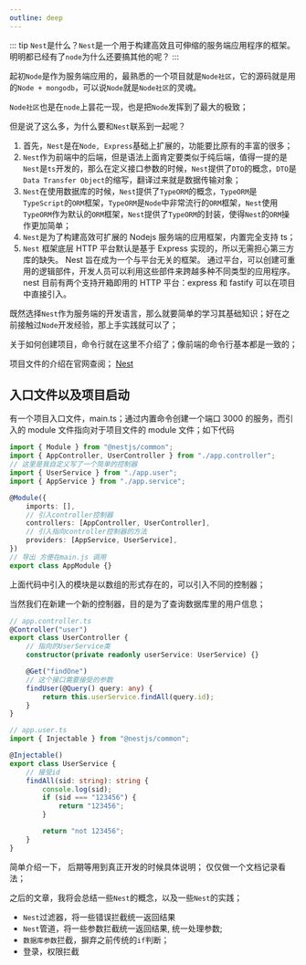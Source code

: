 ```yaml
---
outline: deep
---
```


::: tip
`Nest`是什么？`Nest`是一个用于构建高效且可伸缩的服务端应用程序的框架。明明都已经有了`node`为什么还要搞其他的呢？
:::

起初`Node`是作为服务端应用的，最熟悉的一个项目就是`Node社区`，它的源码就是用的`Node + mongodb`，可以说`Node`就是`Node社区`的灵魂。

`Node社区`也是在`node`上昙花一现，也是把`Node`发挥到了最大的极致；

但是说了这么多，为什么要和`Nest`联系到一起呢？

1. 首先，`Nest`是在`Node, Express`基础上扩展的，功能要比原有的丰富的很多；
2. `Nest`作为前端中的后端，但是语法上面肯定要类似于纯后端，值得一提的是`Nest`是`ts`开发的，那么在定义接口参数的时候，`Nest`提供了`DTO`的概念，`DTO`是`Data Transfer Object`的缩写，翻译过来就是数据传输对象；
3. `Nest`在使用数据库的时候，`Nest`提供了`TypeORM`的概念，`TypeORM`是`TypeScript`的`ORM`框架，`TypeORM`是`Node`中非常流行的`ORM`框架，`Nest`使用`TypeORM`作为默认的`ORM`框架，`Nest`提供了`TypeORM`的封装，使得`Nest`的`ORM`操作更加简单；
4. `Nest`是为了构建高效可扩展的 Nodejs 服务端的应用框架，内置完全支持 ts；
5. `Nest` 框架底层 HTTP 平台默认是基于 Express 实现的，所以无需担心第三方库的缺失。 Nest 旨在成为一个与平台无关的框架。 通过平台，可以创建可重用的逻辑部件，开发人员可以利用这些部件来跨越多种不同类型的应用程序。 nest 目前有两个支持开箱即用的 HTTP 平台：express 和 fastify 可以在项目中直接引入。

既然选择`Nest`作为服务端的开发语言，那么就要简单的学习其基础知识；好在之前接触过`Node`开发经验，那上手实践就可以了；

关于如何创建项目，命令行就在这里不介绍了；像前端的命令行基本都是一致的；

项目文件的介绍在官网查阅； [Nest](https://nestjs.com/)

## 入口文件以及项目启动

有一个项目入口文件，main.ts；通过内置命令创建一个端口 3000 的服务，而引入的 module 文件指向对于项目文件的 module 文件；如下代码

```ts
import { Module } from "@nestjs/common";
import { AppController, UserController } from "./app.controller";
// 这里是我自定义写了一个简单的控制器
import { UserService } from "./app.user";
import { AppService } from "./app.service";

@Module({
	imports: [],
	// 引入controller控制器
	controllers: [AppController, UserController],
	// 引入指向controller控制器的方法
	providers: [AppService, UserService],
})
// 导出 方便在main.js 调用
export class AppModule {}
```

上面代码中引入的模块是以数组的形式存在的，可以引入不同的控制器；

当然我们在新建一个新的控制器，目的是为了查询数据库里的用户信息；

```ts
// app.controller.ts
@Controller("user")
export class UserController {
	// 指向的UserService类
	constructor(private readonly userService: UserService) {}

	@Get("findOne")
	// 这个接口需要接受的参数
	findUser(@Query() query: any) {
		return this.userService.findAll(query.id);
	}
}

// app.user.ts
import { Injectable } from "@nestjs/common";

@Injectable()
export class UserService {
	// 接受id
	findAll(sid: string): string {
		console.log(sid);
		if (sid === "123456") {
			return "123456";
		}

		return "not 123456";
	}
}
```

简单介绍一下， 后期等用到真正开发的时候具体说明； 仅仅做一个文档记录看法；

之后的文章，我将会总结一些`Nest`的概念，以及一些`Nest`的实践；

- `Nest`过滤器，将一些错误拦截统一返回结果
- `Nest`管道，将一些参数拦截统一返回结果, 统一处理参数;
- `数据库参数`拦截，摒弃之前传统的`if`判断；
- 登录，权限拦截
